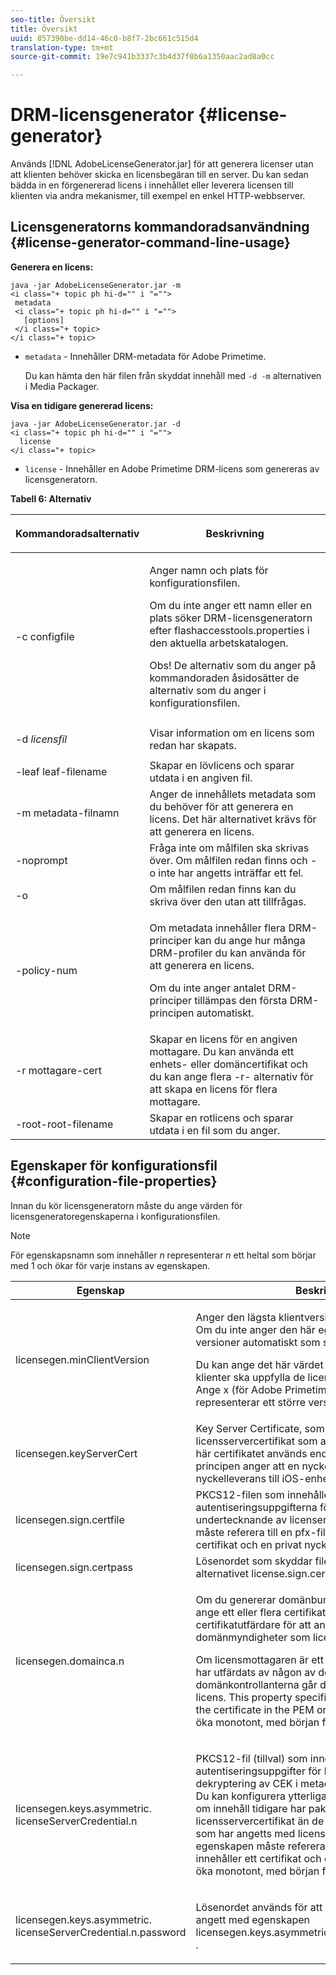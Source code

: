 ```yaml
---
seo-title: Översikt
title: Översikt
uuid: 857390be-dd14-46c0-b8f7-2bc661c515d4
translation-type: tm+mt
source-git-commit: 19e7c941b3337c3b4d37f0b6a1350aac2ad8a0cc

---
```



# DRM-licensgenerator {#license-generator}

Används [!DNL AdobeLicenseGenerator.jar] för att generera licenser utan att klienten behöver skicka en licensbegäran till en server. Du kan sedan bädda in en förgenererad licens i innehållet eller leverera licensen till klienten via andra mekanismer, till exempel en enkel HTTP-webbserver.

## Licensgeneratorns kommandoradsanvändning {#license-generator-command-line-usage}

**Generera en licens:**

```
java -jar AdobeLicenseGenerator.jar -m 
<i class="+ topic ph hi-d="" i "="">
 metadata 
 <i class="+ topic ph hi-d="" i "="">
   [options]
 </i class="+ topic>
</i class="+ topic>
```

* `metadata` - Innehåller DRM-metadata för Adobe Primetime.

   Du kan hämta den här filen från skyddat innehåll med `-d -m` alternativen i Media Packager.

**Visa en tidigare genererad licens:**

```
java -jar AdobeLicenseGenerator.jar -d 
<i class="+ topic ph hi-d="" i "="">
  license
</i class="+ topic>
```

* `license` - Innehåller en Adobe Primetime DRM-licens som genereras av licensgeneratorn.

**Tabell 6: Alternativ**

<table frame="all" colsep="1" rowsep="1" class="+ topic/table adobe-d/table " id="table_skr_vry_n4">  
 <thead class="- topic/thead "> 
  <tr rowsep="1" class="- topic/row "> 
   <th colname="1" class="- topic/entry entry"> <p class="- topic/p ">Kommandoradsalternativ </p> </th> 
   <th colname="2" class="- topic/entry entry"> <p class="- topic/p ">Beskrivning </p> </th> 
  </tr> 
 </thead>
 <tbody class="- topic/tbody "> 
  <tr rowsep="1" class="- topic/row "> 
   <td colname="1" class="- topic/entry "><span class="+ topic/ph pr-d/codeph codeph">-c configfile</span> </td> 
   <td colname="2" class="- topic/entry "> <p class="- topic/p ">Anger namn och plats för konfigurationsfilen. </p> <p class="- topic/p ">Om du inte anger ett namn eller en plats söker DRM-licensgeneratorn efter <span class="filepath"> flashaccesstools.properties</span> i den aktuella arbetskatalogen. </p> <p>Obs!  De alternativ som du anger på kommandoraden åsidosätter de alternativ som du anger i konfigurationsfilen. </p> </td> 
  </tr> 
  <tr rowsep="1" class="- topic/row "> 
   <td colname="1" class="- topic/entry "> <p class="- topic/p ">-d <i class="+ topic/ph hi-d/i "><span class="+ topic/ph pr-d/codeph codeph"> licensfil</span></i> </p> </td> 
   <td colname="2" class="- topic/entry "> Visar information om en licens som redan har skapats. </td> 
  </tr> 
  <tr rowsep="1" class="- topic/row "> 
   <td colname="1" class="- topic/entry "><span class="+ topic/ph pr-d/codeph codeph">-leaf leaf-filename</span> </td> 
   <td colname="2" class="- topic/entry "> Skapar en lövlicens och sparar utdata i en angiven fil. </td> 
  </tr> 
  <tr rowsep="1" class="- topic/row "> 
   <td colname="1" class="- topic/entry "><span class="+ topic/ph pr-d/codeph codeph">-m metadata-filnamn</span> </td> 
   <td colname="2" class="- topic/entry "> Anger de innehållets metadata som du behöver för att generera en licens. Det här alternativet krävs för att generera en licens. </td> 
  </tr> 
  <tr rowsep="1" class="- topic/row "> 
   <td colname="1" class="- topic/entry "><span class="codeph"> -noprompt</span> </td> 
   <td colname="2" class="- topic/entry ">Fråga inte om målfilen ska skrivas över. Om målfilen redan finns och <span class="codeph"> -o</span> inte har angetts inträffar ett fel. </td> 
  </tr> 
  <tr rowsep="1" class="- topic/row "> 
   <td colname="1" class="- topic/entry "><span class="codeph"> -o</span> </td> 
   <td colname="2" class="- topic/entry "> Om målfilen redan finns kan du skriva över den utan att tillfrågas. </td> 
  </tr> 
  <tr rowsep="1" class="- topic/row "> 
   <td colname="1" class="- topic/entry "><span class="+ topic/ph pr-d/codeph codeph">-policy-num</span> </td> 
   <td colname="2" class="- topic/entry "> <p>Om metadata innehåller flera DRM-principer kan du ange hur många DRM-profiler du kan använda för att generera en licens. </p> <p>Om du inte anger antalet DRM-principer tillämpas den första DRM-principen automatiskt. </p> </td> 
  </tr> 
  <tr rowsep="1" class="- topic/row "> 
   <td colname="1" class="- topic/entry "><span class="+ topic/ph pr-d/codeph codeph">-r mottagare-cert</span> </td> 
   <td colname="2" class="- topic/entry ">Skapar en licens för en angiven mottagare. Du kan använda ett enhets- eller domäncertifikat och du kan ange flera <span class="+ topic/ph pr-d/codeph codeph"> -r- </span>alternativ för att skapa en licens för flera mottagare. </td> 
  </tr> 
  <tr rowsep="0" class="- topic/row "> 
   <td colname="1" class="- topic/entry "><span class="+ topic/ph pr-d/codeph codeph">-root-root-filename</span> </td> 
   <td colname="2" class="- topic/entry "> Skapar en rotlicens och sparar utdata i en fil som du anger. </td> 
  </tr> 
 </tbody> 
</table>

## Egenskaper för konfigurationsfil {#configuration-file-properties}

Innan du kör licensgeneratorn måste du ange värden för licensgeneratoregenskaperna i konfigurationsfilen.

>[!NOTE]
>
>För egenskapsnamn som innehåller *n* representerar *n* ett heltal som börjar med 1 och ökar för varje instans av egenskapen.

<table frame="all" colsep="1" rowsep="1" class="+ topic/table adobe-d/table " id="table_qk1_rry_n4"> 
 <thead class="- topic/thead "> 
  <tr rowsep="1" class="- topic/row "> 
   <th colname="1" class="- topic/entry entry"> Egenskap </th> 
   <th colname="2" class="- topic/entry entry"> Beskrivning </th> 
  </tr> 
 </thead>
 <tbody class="- topic/tbody "> 
  <tr rowsep="1" class="- topic/row "> 
   <td colname="1" class="- topic/entry "><span class="+ topic/ph pr-d/codeph codeph"> licensegen.minClientVersion</span> </td> 
   <td colname="2" class="- topic/entry "> <p>Anger den lägsta klientversion som stöds för tillfället. Om du inte anger den här egenskapen stöds alla versioner automatiskt som standard. </p> <p>Du kan ange det här värdet för att styra hur äldre klienter ska uppfylla de licenskrav som de inte stöder. Ange <span class="codeph"> x</span> (för Adobe Primetime DRM x.0) där <span class="codeph"> x</span> representerar ett större versionsnummer. </p> </td> 
  </tr> 
  <tr rowsep="1" class="- topic/row "> 
   <td colname="1" class="- topic/entry "><span class="+ topic/ph pr-d/codeph codeph"> licensegen.keyServerCert</span> </td> 
   <td colname="2" class="- topic/entry "> Key Server Certificate, som är ett av Adobe utfärdat licensservercertifikat som används av Key Server. Det här certifikatet används endast om metadata-/DRM-principen anger att en nyckelserver krävs för nyckelleverans till iOS-enheter. </td> 
  </tr> 
  <tr rowsep="1" class="- topic/row "> 
   <td colname="1" class="- topic/entry "><span class="+ topic/ph pr-d/codeph codeph"> licensegen.sign.certfile</span> </td> 
   <td colname="2" class="- topic/entry "> PKCS12-filen som innehåller autentiseringsuppgifterna för licensservern för undertecknande av licenser. Den här egenskapen måste referera till en pfx-fil som innehåller ett certifikat och en privat nyckel. </td> 
  </tr> 
  <tr rowsep="1" class="- topic/row "> 
   <td colname="1" class="- topic/entry "><span class="+ topic/ph pr-d/codeph codeph"> licensegen.sign.certpass</span> </td> 
   <td colname="2" class="- topic/entry ">Lösenordet som skyddar filen som du har angett med alternativet <span class="+ topic/ph pr-d/codeph codeph"> license.sign.certfile</span> . </td> 
  </tr> 
  <tr rowsep="1" class="- topic/row "> 
   <td colname="1" class="- topic/entry "><span class="+ topic/ph pr-d/codeph codeph">licensegen.domainca.n</span> </td> 
   <td colname="2" class="- topic/entry "> <p>Om du genererar domänbundna licenser måste du ange ett eller flera certifikat för domän-certifikatutfärdare för att ange vilka domänmyndigheter som licensutfärdaren kan lita på. </p> <p>Om licensmottagaren är ett domäncertifikat som inte har utfärdats av någon av de angivna domänkontrollanterna går det inte att generera någon licens. This property specifies a <span class="filepath"> .cer</span> file that includes the certificate in the PEM or the DER format. <span class="codeph">n</span> måste öka monotont, med början från 1. </p> </td> 
  </tr> 
  <tr rowsep="1" class="- topic/row "> 
   <td colname="1" class="- topic/entry "> 
    <lines>
     <span class="+ topic/ph pr-d/codeph codeph">licensegen.keys.asymmetric. licenseServerCredential.n</span>
    </lines> </td> 
   <td colname="2" class="- topic/entry "> <p class="- topic/p ">PKCS12-fil (tillval) som innehåller ytterligare autentiseringsuppgifter för licensservern för dekryptering av CEK i metadata och DRM-principen. Du kan konfigurera ytterligare autentiseringsuppgifter om innehåll tidigare har paketerats med ett annat licensservercertifikat än de autentiseringsuppgifter som har angetts med <span class="codeph"> licensegen.sign.certfile</span>. Den här egenskapen måste referera till en <span class="filepath"> .pfx</span> -fil som innehåller ett certifikat och en privat nyckel. <span class="codeph">n</span> måste öka monotont, med början från 1. </p> </td> 
  </tr> 
  <tr rowsep="0" class="- topic/row "> 
   <td colname="1" class="- topic/entry "> 
    <lines>
     <span class="+ topic/ph pr-d/codeph codeph">licensegen.keys.asymmetric. licenseServerCredential.n.password</span>
    </lines> </td> 
   <td colname="2" class="- topic/entry "> <p>Lösenordet används för att skydda filen som du har angett med<span class="+ topic/ph pr-d/codeph codeph"> egenskapen licensegen.keys.asymmetric.licenseServerCredential.n</span> . </p> </td> 
  </tr> 
 </tbody> 
</table>